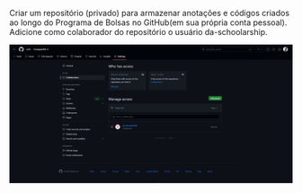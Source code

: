 Criar um repositório (privado) para armazenar anotações e códigos criados ao longo do Programa de Bolsas no GitHub(em sua própria conta pessoal). Adicione como colaborador do repositório o usuário da-schoolarship.

![Exercicio 1](<../evidencias/Sprint 1 Ex1.png>)